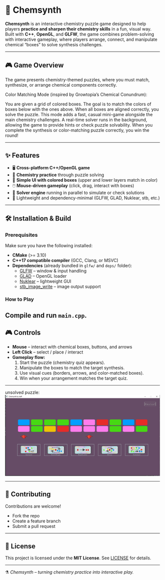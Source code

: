 # 🧪 Chemsynth

**Chemsynth** is an interactive chemistry puzzle game designed to help players **practice and sharpen their chemistry skills** in a fun, visual way. Built with **C++**, **OpenGL**, and **GLFW**, the game combines problem-solving with interactive gameplay, where players arrange, connect, and manipulate chemical “boxes” to solve synthesis challenges.

---

## 🎮 Game Overview

The game presents chemistry-themed puzzles, where you must match, synthesize, or arrange chemical components correctly.

Color Matching Mode (inspired by Growtopia’s Chemical Conundrum):

You are given a grid of colored boxes.
The goal is to match the colors of boxes below with the ones above.
When all boxes are aligned correctly, you solve the puzzle.
This mode adds a fast, casual mini-game alongside the main chemistry challenges.
A real-time solver runs in the background, allowing the game to provide hints or check puzzle solvability.
When you complete the synthesis or color-matching puzzle correctly, you win the round!

---

## ✨ Features

- 🖥️ **Cross-platform C++/OpenGL game**
- 🔬 **Chemistry practice** through puzzle solving
- 🎨 **Simple UI with colored boxes** (upper and lower layers match in color)
- 🖱️ **Mouse-driven gameplay** (click, drag, interact with boxes)
- 🧩 **Solver engine** running in parallel to simulate or check solutions
- 🚀 Lightweight and dependency-minimal (GLFW, GLAD, Nuklear, stb, etc.)

---

## 🛠️ Installation & Build

### Prerequisites

Make sure you have the following installed:
- **CMake** (>= 3.10)
- **C++17 compatible compiler** (GCC, Clang, or MSVC)
- **Dependencies** (already bundled in `glfw/` and `deps/` folder):
    - [GLFW](https://www.glfw.org/) – window & input handling
    - [GLAD](https://glad.dav1d.de/) – OpenGL loader
    - [Nuklear](https://github.com/vurtun/nuklear) – lightweight GUI
    - [stb_image_write](https://github.com/nothings/stb) – image output support


### How to Play

Compile and run `main.cpp`.
---

## 🎮 Controls

- **Mouse** – interact with chemical boxes, buttons, and arrows
- **Left Click** – select / place / interact
- **Gameplay flow:**
    1. Start the puzzle (chemistry quiz appears).
    2. Manipulate the boxes to match the target synthesis.
    3. Use visual cues (borders, arrows, and color-matched boxes).
    4. Win when your arrangement matches the target quiz.

---

unsolved puzzle:
![Main Menu](images/unsolved.png)

---

## 🤝 Contributing

Contributions are welcome!
- Fork the repo
- Create a feature branch
- Submit a pull request

---

## 📜 License

This project is licensed under the **MIT License**. See [LICENSE](LICENSE) for details.

---

⚗️ *Chemsynth – turning chemistry practice into interactive play.*  
